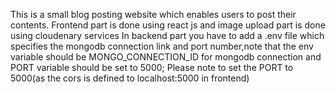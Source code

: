 This is a small blog posting website which enables users to post their contents.
Frontend part is done using react js and image upload part is done using cloudenary services
In backend part you have to add a .env file which specifies the mongodb connection link and port number,note that the env variable should be MONGO_CONNECTION_ID for mongodb connection and PORT variable should be set to 5000;
Please note to set the PORT to 5000(as the cors is defined to localhost:5000 in frontend)